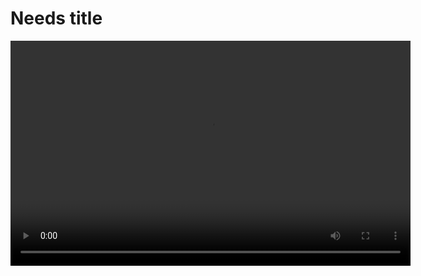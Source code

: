 # Needs title 
<video controls width="640" height="360">
  <source src="/videos/presentation.mp4" type="video/mp4">
  Your browser does not support the video tag.
</video>
